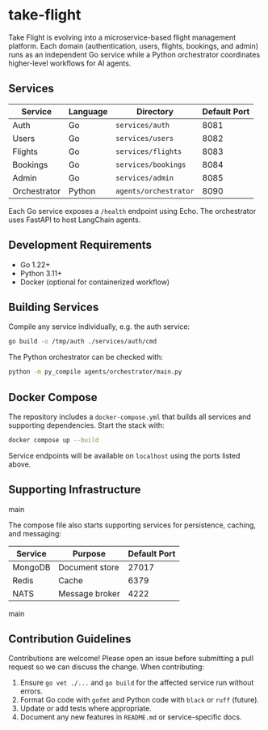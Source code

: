 # take-flight

Take Flight is evolving into a microservice-based flight management platform. Each domain (authentication, users, flights,
bookings, and admin) runs as an independent Go service while a Python orchestrator coordinates higher-level workflows for AI agents.

## Services

| Service       | Language | Directory                 | Default Port |
|---------------|----------|---------------------------|--------------|
| Auth          | Go       | `services/auth`           | 8081         |
| Users         | Go       | `services/users`          | 8082         |
| Flights       | Go       | `services/flights`        | 8083         |
| Bookings      | Go       | `services/bookings`       | 8084         |
| Admin         | Go       | `services/admin`          | 8085         |
| Orchestrator  | Python   | `agents/orchestrator`     | 8090         |


Each Go service exposes a `/health` endpoint using Echo. The orchestrator uses FastAPI to host LangChain agents.

## Development Requirements

- Go 1.22+
- Python 3.11+
- Docker (optional for containerized workflow)

## Building Services

Compile any service individually, e.g. the auth service:

```bash
go build -o /tmp/auth ./services/auth/cmd
```

The Python orchestrator can be checked with:

```bash
python -m py_compile agents/orchestrator/main.py
```

## Docker Compose

The repository includes a `docker-compose.yml` that builds all services and supporting dependencies.
Start the stack with:

```bash
docker compose up --build
```

Service endpoints will be available on `localhost` using the ports listed above.

## Supporting Infrastructure
main

The compose file also starts supporting services for persistence, caching, and messaging:


| Service  | Purpose          | Default Port |
|----------|------------------|--------------|
| MongoDB  | Document store   | 27017        |
| Redis    | Cache            | 6379         |
| NATS     | Message broker   | 4222         |

main

## Contribution Guidelines

Contributions are welcome! Please open an issue before submitting a pull request so we can discuss the change. When contributing:

1. Ensure `go vet ./...` and `go build` for the affected service run without errors.
2. Format Go code with `gofmt` and Python code with `black` or `ruff` (future).
3. Update or add tests where appropriate.
4. Document any new features in `README.md` or service-specific docs.

